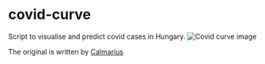 # covid-curve
Script to visualise and predict covid cases in Hungary.
![Covid curve image](https://i.imgur.com/FE3VQzq.png)

The original is written by [Calmarius](https://github.com/Calmarius)
